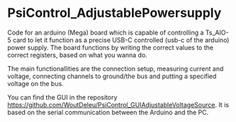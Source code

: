 # PsiControl_AdjustablePowersupply

Code for an arduino (Mega) board which is capable of controlling a Ts_AIO-5 card to let it function as a precise USB-C controlled (usb-c of the arduino) power supply. 
The board functions by writing the correct values to the correct registers, based on what you wanna do.

The main functionallities are the connection setup, measuring current and voltage, connecting channels to ground/the bus and putting a specified voltage on the bus.

You can find the GUI in the repository https://github.com/WoutDeleu/PsiControl_GUIAdjustableVoltageSource. It is based on the serial communication between the Arduino and the PC. 
